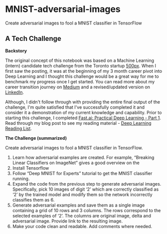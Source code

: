 # MNIST-adversarial-images
Create adversarial images to fool a MNIST classifier in TensorFlow

## A Tech Challenge
**Backstory**

The original concept of this notebook was based on a Machine Learning (intern) candidate tech challenge from the Toronto startup [500px](https://500px.com). When I first saw the posting, it was at the beginning of my 3 month career pivot into Deep Learning and I thought this challenge would be a great way for me to benchmark my progress once I get started. You can read more about my career transition journey on [Medium](https://medium.com/towards-data-science/my-3-month-deep-learning-career-pivot-af94cd8d6a31) and a revised/updated version on [LinkedIn]().

Although, I didn't follow through with providing the entire final output of the challenge, I'm quite satisfied that I've successfully completed it and consider it a demonstration of my current knowledge and capability. Prior to starting this challenge, I completed [Fast.ai: Practical Deep Learning - Part 1](http://course.fast.ai/). Read through my blog post to see my reading material - [Deep Learning Reading List](http://jasonicarter.github.io/deep-learning-reading-list).

**The Challenge (summarized)**

Create adversarial images to fool a MNIST classifier in TensorFlow.
1. Learn how adversarial examples are created. For example, “Breaking Linear Classifiers on ImageNet” gives a good overview on the 
2. Install Tensorflow
3. Follow “Deep MNIST for Experts” tutorial to get the MNIST classifier running.
4. Expand the code from the previous step to generate adversarial images. Specifically, pick 10 images of digit ‘2’ which are correctly classified as ‘2’ by the trained model and modify them so the network incorrectly classifies them as 6.
5. Generate adversarial examples and save them as a single image containing a grid of 10 rows and 3 columns. The rows correspond to the selected examples of ‘2’. The columns are original image, delta and adversarial image. Provide link to the resulting image.
6. Make your code clean and readable. Add comments where needed.
